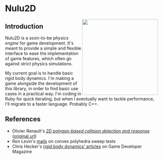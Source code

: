 # Nulu2D

<img src="https://raw.githubusercontent.com/eyesmd/nulu2d/master/readme/wip.jpg" width="250" height="250" align="right">

## Introduction

Nulu2D is a soon-to-be *physics engine* for game development. It's meant to provide a simple and flexible interface to ease the implementation of game features, which often go against strict physics simulations.

My current goal is to handle basic rigid body dynamics. I'm making a game alongside the development of this library, in order to find basic use cases in a practical way. I'm coding in Ruby for quick iterating, but when I eventually want to tackle performance, I'll migrate to a faster language. Probably C++.

## References

* Olivier Renault's [*2D polygon-based collision detection and response*](https://htmlpreview.github.io/?https://github.com/eyesmd/nulu2d/blob/master/refs/2D%20polygon-based%20collision%20detection%20and%20response.htm) ([original url](http://elancev.name/oliver/2D%20polygon.htm))
* Ron Levin's [mails](http://realtimecollisiondetection.net/files/levine_swept_sat.txt) on convex polyhedra sweep tests
* Chris Hecker's [rigid body dynamics' articles](http://chrishecker.com/Rigid_Body_Dynamics) on Game Developer Magazine
